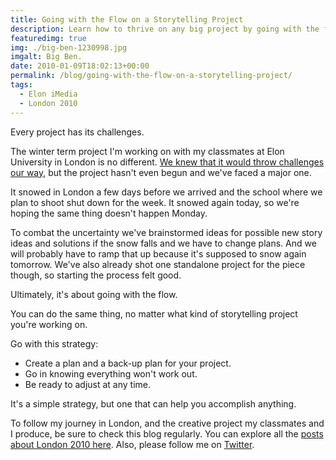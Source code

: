 ```yaml
---
title: Going with the Flow on a Storytelling Project
description: Learn how to thrive on any big project by going with the flow.
featuredimg: true
img: ./big-ben-1230998.jpg
imgalt: Big Ben.
date: 2010-01-09T18:02:13+00:00
permalink: /blog/going-with-the-flow-on-a-storytelling-project/
tags:
  - Elon iMedia
  - London 2010
---
```


Every project has its challenges.

The winter term project I'm working on with my classmates at Elon University in London is no different. [We knew that it would throw challenges our way](/blog/going-with-the-flow-on-a-storytelling-project/), but the project hasn't even begun and we've faced a major one.

It snowed in London a few days before we arrived and the school where we plan to shoot shut down for the week. It snowed again today, so we're hoping the same thing doesn't happen Monday.

To combat the uncertainty we've brainstormed ideas for possible new story ideas and solutions if the snow falls and we have to change plans. And we will probably have to ramp that up because it's supposed to snow again tomorrow. We've also already shot one standalone project for the piece though, so starting the process felt good.

Ultimately, it's about going with the flow.

You can do the same thing, no matter what kind of storytelling project you're working on.

Go with this strategy:

- Create a plan and a back-up plan for your project.
- Go in knowing everything won't work out.
- Be ready to adjust at any time.

It's a simple strategy, but one that can help you accomplish anything.

To follow my journey in London, and the creative project my classmates and I produce, be sure to check this blog regularly. You can explore all the [posts about London 2010 here](/tags/london-2010/). Also, please follow me on [Twitter](http://twitter.com/DavidAKennedy).
